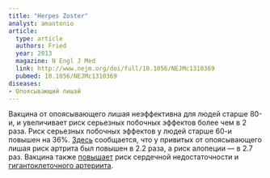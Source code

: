 ```yaml
---
title: "Herpes Zoster"
analyst: amantonio
article:
  type: article
  authors: Fried
  year: 2013
  magazine: N Engl J Med
  link: http://www.nejm.org/doi/full/10.1056/NEJMc1310369
  pubmed: 10.1056/NEJMc1310369
diseases:
- Опоясывающий лишай
---
```


Вакцина от опоясывающего лишая неэффективна для людей старше 80-и, и увеличивает риск серьезных побочных эффектов более чем в 2 раза.
Риск серьезных побочных эффектов у людей старше 60-и повышен на 36%.
[Здесь](https://www.ncbi.nlm.nih.gov/pubmed/26151783) сообщается, что у привитых от опоясывающего лишая риск артрита был повышен в 2.2 раза, а риск алопеции — в 2.7 раз.
Вакцина также [повышает](https://www.fda.gov/downloads/BiologicsBloodVaccines/Vaccines/ApprovedProducts/UCM132831.pdf) риск сердечной недостаточности и [гигантоклеточного артериита](https://www.ncbi.nlm.nih.gov/pubmed/28320119).
